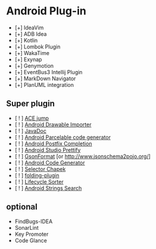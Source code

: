 # Android Plug-in

- [+] IdeaVim
- [+] ADB Idea
- [+] Kotlin
- [+] Lombok Plugin
- [+] WakaTime
- [+] Exynap
- [+] Genymotion
- [+] EventBus3 Intellij Plugin
- [+] MarkDown Navigator
- [+] PlanUML integration

## Super plugin

- [ ! ] [ACE jump](https://plugins.jetbrains.com/idea/plugin/7086-acejump)
- [ ! ] [Android Drawable Importer](https://plugins.jetbrains.com/idea/plugin/7658-android-drawable-importer)
- [ ! ] [JavaDoc](https://github.com/setial/intellij-javadocs)
- [ ! ] [Android Parcelable code generator](https://github.com/mcharmas/android-parcelable-intellij-plugin)
- [ ! ] [Android Postfix Completion](https://plugins.jetbrains.com/idea/plugin/7775-android-postfix-completion)
- [ ! ] [Android Studio Prettify](https://plugins.jetbrains.com/idea/plugin/7405-android-studio-prettify)
- [ ! ] [GsonFormat](https://plugins.jetbrains.com/androidstudio/plugin/7654-gsonformat) [or <http://www.jsonschema2pojo.org/>]
- [ ! ] [Android Code Generator](https://plugins.jetbrains.com/idea/plugin/7595-android-code-generator)
- [ ! ] [Selector Chapek](https://plugins.jetbrains.com/idea/plugin/7298-selectorchapek-for-android)
- [ ! ] [folding-plugin](https://github.com/dmytrodanylyk/folding-plugin)
- [ ! ] [Lifecycle Sorter](https://plugins.jetbrains.com/idea/plugin/7742-lifecycle-sorter)
- [ ! ] [Android Strings Search](https://github.com/konifar/android-strings-search-plugin)

## optional

- FindBugs-IDEA
- SonarLint
- Key Promoter
- Code Glance
